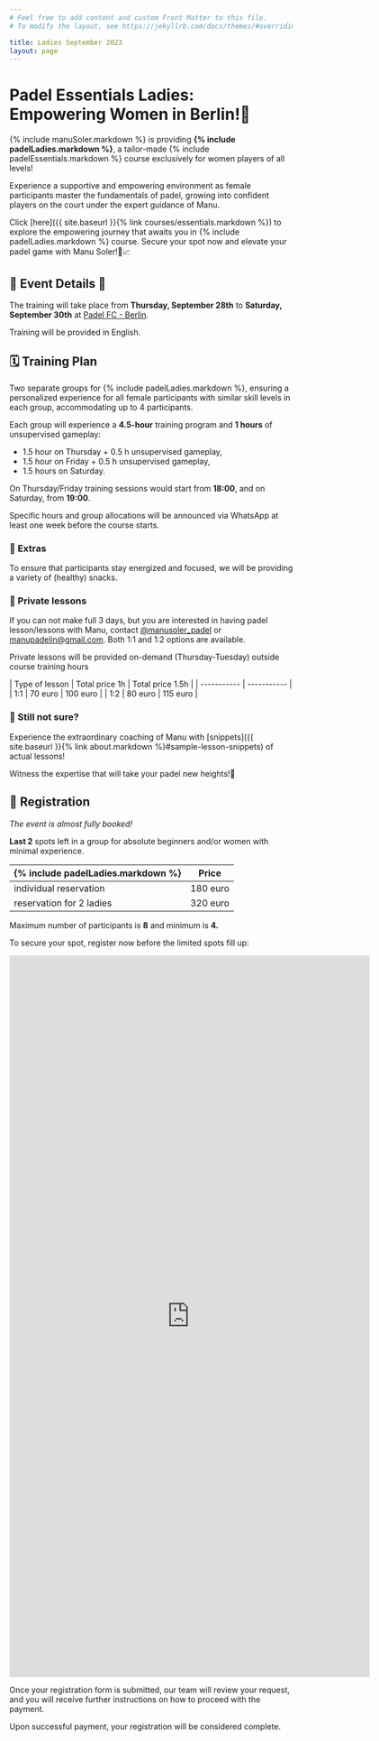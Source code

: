 ```yaml
---
# Feel free to add content and custom Front Matter to this file.
# To modify the layout, see https://jekyllrb.com/docs/themes/#overriding-theme-defaults

title: Ladies September 2023
layout: page
---
```

# Padel Essentials Ladies: Empowering Women in Berlin!👭

{% include manuSoler.markdown %} is providing **{% include padelLadies.markdown %}**, a tailor-made {% include padelEssentials.markdown %} course exclusively for women players of all levels!

Experience a supportive and empowering environment as female participants master the fundamentals of padel, growing into confident players on the court under the expert guidance of Manu.

Click [here]({{ site.baseurl }}{% link courses/essentials.markdown %}) to explore the empowering journey that awaits you in {% include padelLadies.markdown %} course. Secure your spot now and elevate your padel game with Manu Soler!🎾📈

## 📅 Event Details 📍

The training will take place from **Thursday, September 28th** to **Saturday, September 30th** at <a href="https://padelfc.com/" target="_blank">Padel FC - Berlin</a>.

Training will be provided in English.

## 🗓️ Training Plan
Two separate groups for {% include padelLadies.markdown %}, ensuring a personalized experience for all female participants with similar skill levels in each group, accommodating up to 4 participants. 

Each group will experience a **4.5-hour** training program and **1 hours** of unsupervised gameplay:

- 1.5 hour on Thursday + 0.5 h unsupervised gameplay,   
- 1.5 hour on Friday + 0.5 h unsupervised gameplay,
- 1.5 hours on Saturday. 

On Thursday/Friday training sessions would start from **18:00**, and on Saturday, from **19:00**.

Specific hours and group allocations will be announced via WhatsApp at least one week before the course starts.

### 🎁 Extras

To ensure that participants stay energized and focused, we will be providing a variety of (healthy) snacks.

### 👥 Private lessons

If you can not make full 3 days, but you are interested in having padel lesson/lessons with Manu, contact <a href="https://www.instagram.com/manusoler_padel" target="_blank">@manusoler_padel</a> or <a class="u-email" href="mailto:manupadelin@gmail.com">manupadelin@gmail.com</a>. Both 1:1 and 1:2 options are available.

Private lessons will be provided on-demand (Thursday-Tuesday) outside course training hours

| Type of lesson     | Total price 1h | Total price 1.5h |
| -----------        | ----------- |
| 1:1         | 70 euro       | 100 euro       |
| 1:2         | 80 euro       | 115 euro       |

### 🤷‍ Still not sure?
Experience the extraordinary coaching of Manu with [snippets]({{ site.baseurl }}{% link about.markdown %}#sample-lesson-snippets) of actual lessons!

Witness the expertise that will take your padel new heights!🚀

## 📝 Registration

<i>The event is almost fully booked!</i>

<b>Last 2</b> spots left in a group for absolute beginners and/or women with minimal experience.

| {% include padelLadies.markdown %}  |  Price |
| ----------- | ----------- |
| individual reservation            | 180 euro|
| reservation for 2 ladies         |  320 euro|

Maximum number of participants is **8** and minimum is **4.** 

To secure your spot, register now before the limited spots fill up:

<iframe src="https://docs.google.com/forms/d/e/1FAIpQLSd-T-9R9TglCp1CjvMoJi6KpM76KJNFjsGwZevRrG85IR_dyg/viewform?embedded=true" width="640" height="1280" frameborder="0" marginheight="0" marginwidth="0">Loading…</iframe>

Once your registration form is submitted, our team will review your request, and you will receive further instructions on how to proceed with the payment.

Upon successful payment, your registration will be considered complete.

